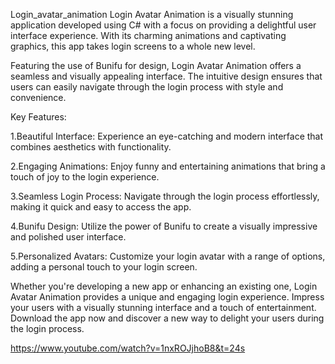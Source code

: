 Login_avatar_animation
Login Avatar Animation is a visually stunning application developed using C# with a focus on providing a delightful user interface experience. With its charming animations and captivating graphics, this app takes login screens to a whole new level.

Featuring the use of Bunifu for design, Login Avatar Animation offers a seamless and visually appealing interface. The intuitive design ensures that users can easily navigate through the login process with style and convenience.

Key Features:

1.Beautiful Interface: Experience an eye-catching and modern interface that combines aesthetics with functionality.

2.Engaging Animations: Enjoy funny and entertaining animations that bring a touch of joy to the login experience.

3.Seamless Login Process: Navigate through the login process effortlessly, making it quick and easy to access the app.

4.Bunifu Design: Utilize the power of Bunifu to create a visually impressive and polished user interface.

5.Personalized Avatars: Customize your login avatar with a range of options, adding a personal touch to your login screen.

Whether you're developing a new app or enhancing an existing one, Login Avatar Animation provides a unique and engaging login experience. Impress your users with a visually stunning interface and a touch of entertainment. Download the app now and discover a new way to delight your users during the login process.

https://www.youtube.com/watch?v=1nxROJjhoB8&t=24s

